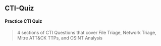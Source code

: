 ## CTI-Quiz

#### Practice CTI Quiz

> 4 sections of CTI Questions that cover File Triage, Network Triage, Mitre ATT&CK TTPs, and OSINT Analysis
